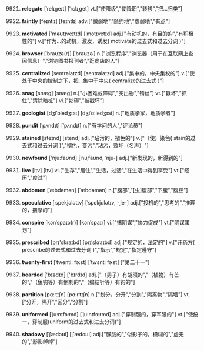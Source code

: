 9921. **relegate**
[ˈrelɪgeɪt]  [ˈrɛlɪˌɡet]
vt.["使降级","使降职","转移","把…归类"]  

9922. **faintly**
[feɪntlɪ]  [feɪntlɪ]
adv.["微弱地","隐约地","虚弱地","有点"]  

9923. **motivated**
['məʊtɪveɪtɪd]  [ˈmotɪvetɪd]
adj.["有动机的，有目的的","有积极性的"]  v.["作为…的动机，激发，诱发( motivate的过去式和过去分词 )"]  

9924. **browser**
[ˈbraʊzə(r)]  [ˈbraʊzɚ]
n.["浏览程序","浏览器（用于在互联网上查阅信息）","浏览图书报刊者","逛商店的人"]  

9925. **centralized**
[sentrəlaɪzd]  [sentrəlaɪzd]
adj.["集中的，中央集权的"]  v.["使处于中央的控制之下，把…集中于中央( centralize的过去式 )"]  

9926. **snag**
[snæg]  [snæɡ]
n.["小困难或障碍","突出物","钩丝"]  vt.["戳坏","抓住","清除暗桩"]  vi.["妨碍","被戳坏"]  

9927. **geologist**
[dʒiˈɒlədʒɪst]  [dʒiˈɑ:lədʒɪst]
n.["地质学家，地质学者"]  

9928. **pundit**
[ˈpʌndɪt]  [ˈpʌndɪt]
n.["有学问的人","评论员"]  

9929. **stained**
[steɪnd]  [stend]
adj.["玷污的，褪色的"]  v.["（使）染色( stain的过去式和过去分词 )","褪色，变污","玷污，败坏（名声）"]  

9930. **newfound**
['nju:faʊnd]  [ˈnuˌfaʊnd, ˈnju-]
adj.["新发现的，新得到的"]  

9931. **live**
[lɪv]  [lɪv]
vi.["生存","居住","生活，过活","在生活中得到享受"]  vt.["经历","度过"]  

9932. **abdomen**
[ˈæbdəmən]  [ˈæbdəmən]
n.["腹部","[虫]腹部","下腹","腹腔"]  

9933. **speculative**
[ˈspekjələtɪv]  [ˈspɛkjulətɪv, -ˌle-]
adj.["投机的","思考的","推理的，揣摩的"]  

9934. **conspire**
[kənˈspaɪə(r)]  [kənˈspaɪr]
vi.["搞阴谋","协力促成"]  vt.["阴谋策划"]  

9935. **prescribed**
[prɪ'skraɪbd]  [prɪˈskraɪbd]
adj.["规定的，法定的"]  v.["开药方( prescribe的过去式和过去分词 )","指示","规定","指定遵守"]  

9936. **twenty-first**
[ˈtwenti: fə:st]  [ˈtwɛnti fɚst]
["第二十一"]  

9937. **bearded**
['bɪədɪd]  ['bɪrdɪd]
adj.["（男子）有胡须的","（植物）有芒的","（鱼钩等）有倒刺的","（编结针等）有钩的"]  

9938. **partition**
[pɑ:ˈtɪʃn]  [pɑ:rˈtɪʃn]
n.["划分，分开","分割","隔离物","隔墙"]  vt.["分开，隔开","区分","分割"]  

9939. **uniformed**
[ˈju:nɪfɔ:md]  [ˈju:nɪfɔ:rmd]
adj.["穿制服的，穿军服的"]  vt.["使统一，穿制服(uniform的过去式和过去分词)"]  

9940. **shadowy**
[ˈʃædəʊi]  [ˈʃædoʊi]
adj.["朦胧的","似影子的，模糊的","虚无的","影影绰绰"]  

